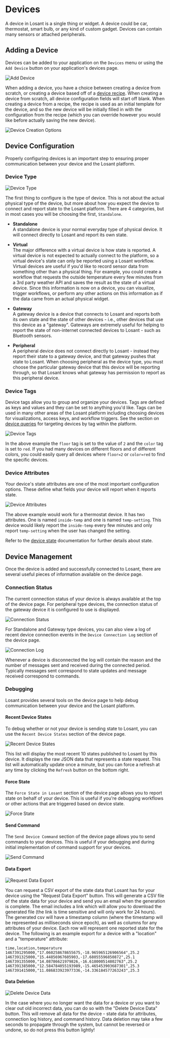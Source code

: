 # Devices

A device in Losant is a single thing or widget. A device could be car, thermostat, smart bulb, or any kind of custom gadget. Devices can contain many sensors or attached peripherals.

## Adding a Device

Devices can be added to your application on the `Devices` menu or using the `Add Device` button on your application's devices page.

![Add Device](/images/devices/add-device.png "Add Device")

When adding a device, you have a choice between creating a device from scratch, or creating a device based off of a [device recipe](/devices/device-recipes).  When creating a device from scratch, all device configuration fields will start off blank.  When creating a device from a recipe, the recipe is used as an initial template for the device, and so the new device will be initially filled in with the configuration from the recipe (which you can override however you would like before actually saving the new device).

![Device Creation Options](/images/devices/device-creation-options.png "Device Creation Options")

## Device Configuration

Properly configuring devices is an important step to ensuring proper communication between your device and the Losant platform.

### Device Type

![Device Type](/images/devices/device-type.png "Device Type")

The first thing to configure is the type of device.  This is not about the actual physical
type of the device, but more about how you expect the device to connect and report state
to the Losant platform.  There are 4 categories, but in most cases you will be choosing
the first, `Standalone`.

*   **Standalone**  
A standalone device is your normal everyday type of physical device.  It will connect
directly to Losant and report its own state.

*   **Virtual**  
The major difference with a virtual device is how state is reported. A virtual device is not expected to actually connect to the platform, so a virtual device's state can only be reported using a Losant workflow. Virtual devices are useful if you'd like to record sensor data from something other than a physical thing. For example, you could create a workflow that requests the outside temperature every few minutes from a 3rd party weather API and saves the result as the state of a virtual device. Since this information is now on a device, you can visualize, trigger workflows, or perform any other actions on this information as if the data came from an actual physical widget.

*   **Gateway**  
A gateway device is a device that connects to Losant and reports both its own state and the
state of other devices - i.e., other devices that use this device as a "gateway".  Gateways
are extremely useful for helping to report the state of non-internet connected devices to Losant - such as Bluetooth sensors.

*   **Peripheral**  
A peripheral device does not connect directly to Losant - instead they report their
state to a gateway device, and that gateway pushes that state to Losant.  When choosing
peripheral as the device type, you must choose the particular gateway device that this
device will be reporting through, so that Losant knows what gateway has permission to report
as this peripheral device.

### Device Tags

Device tags allow you to group and organize your devices. Tags are defined as keys and values and they can be set to anything you'd like. Tags can be used in many other areas of the Losant platform including choosing devices for visualizations, access keys, and workflow triggers. See the section on [device queries](/devices/device-queries) for targeting devices by tag within the platform.

![Device Tags](/images/devices/device-tags.png "Device Tags")

In the above example the `floor` tag is set to the value of `2` and the `color` tag is set to `red`. If you had many devices on different floors and of different colors, you could easily query all devices where `floor=2` or `color=red` to find the specific devices.

### Device Attributes

Your device's state attributes are one of the most important configuration options. These define what fields your device will report when it reports state.

![Device Attributes](/images/devices/device-attributes.png "Device Attributes")

The above example would work for a thermostat device. It has two attributes. One is named `inside-temp` and one is named `temp-setting`. This device would likely report the `inside-temp` every few minutes and only report `temp-setting` when the user has changed the setting.

Refer to the [device state](/devices/state) documentation for further details about state.

## Device Management

Once the device is added and successfully connected to Losant, there are several useful pieces of information available on the device page.

### Connection Status

The current connection status of your device is always available at the top of the device page.  For peripheral type devices, the connection status of the gateway device it is configured to use is displayed.

![Connection Status](/images/devices/connection-status.png "Connection Status")

For Standalone and Gateway type devices, you can also view a log of recent device connection events in the `Device Connection Log` section of the device page.

![Connection Log](/images/devices/connection-log.png "Connection Log")

Whenever a device is disconnected the log will contain the reason and the number of messages sent and received during the connected period. Typically messages sent correspond to state updates and message received correspond to commands.

### Debugging

Losant provides several tools on the device page to help debug communication between your device and the Losant platform.

#### Recent Device States

To debug whether or not your device is sending state to Losant, you can use the `Recent Device States` section of the device page.

![Recent Device States](/images/devices/state-log.png "Recent Device States")

This list will display the most recent 10 states published to Losant by this device. It displays the raw JSON data that represents a state request. This list will automatically update once a minute, but you can force a refresh at any time by clicking the `Refresh` button on the bottom right.

#### Force State

The `Force State in Losant` section of the device page allows you to report state on behalf of your device. This is useful if you're debugging workflows or other actions that are triggered based on device state.

![Force State](/images/devices/force-state.png "Force State")

#### Send Command

The `Send Device Command` section of the device page allows you to send commands to your devices. This is useful if your debugging and during initial implementation of command support for your devices.

![Send Command](/images/devices/send-command.png "Send Command")

#### Data Export

![Request Data Export](/images/devices/data-export.png "Request Data Export")

You can request a CSV export of the state data that Losant has for your device using the "Request Data Export" button.  This will generate a CSV file of the state data for your device and send you an email when the generation is complete. The email includes a link which will allow you to download the generated file (the link is time sensitive and will only work for 24 hours). The generated csv will have a timestamp column (where the timestamp will be represented as milliseconds since epoch), as well as columns for any attributes of your device. Each row will represent one reported state for the device.  The following is an example export for a device with a "location" and a "temperature" attribute:

```csv
time,location,temperature
1467391295000,"17.060258678655675,-18.965965126906564",25.2
1467391325000,"15.44856967605903,-17.68055596850872",25.1
1467391355000,"14.08786621979826,-16.618000514802763",25.2
1467391385000,"12.584784055193989,-15.465453903687301",25.3
1467391415000,"11.086833923977336,-14.336184577263243",25.3
```

#### Data Deletion

![Delete Device Data](/images/devices/data-deletion.png "Delete Device Data")

In the case where you no longer want the data for a device or you want to clear out old incorrect data, you can do so with the "Delete Device Data" button.  This will remove all data for the device - state data for attributes, connection log history, and command history. Data deletion may take a few seconds to propagate through the system, but cannot be reversed or undone, so do not press this button lightly!
